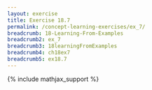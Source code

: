 ```yaml
---
layout: exercise
title: Exercise 18.7
permalink: /concept-learning-exercises/ex_7/
breadcrumb: 18-Learning-From-Examples
breadcrumb2: ex_7
breadcrumb3: 18learningFromExamples
breadcrumb4: ch18ex7
breadcrumb5: ex18.7
---
```


{% include mathjax_support %}

